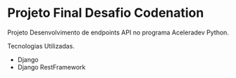 # Projeto Final Desafio Codenation

Projeto Desenvolvimento de endpoints API no programa Aceleradev Python.

Tecnologias Utilizadas.

* Django
* Django RestFramework